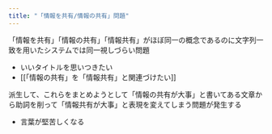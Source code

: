```yaml
---
title: "「情報を共有/情報の共有」問題"
---
```


「情報を共有」「情報の共有」「情報共有」がほぼ同一の概念であるのに文字列一致を用いたシステムでは同一視しづらい問題
- いいタイトルを思いつきたい
- [[「情報の共有」を「情報共有」と関連づけたい]]

派生して、これらをまとめようとして「情報の共有が大事」と書いてある文章から助詞を削って「情報共有が大事」と表現を変えてしまう問題が発生する
- 言葉が堅苦しくなる
